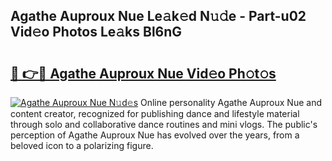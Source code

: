 ## Agathe Auproux Nue Le𝚊k𝚎d N𝚞𝚍e - Part-u02 Vid𝚎o Photos Le𝚊ks Bl6nG

# <h2><a href="http://fb6kyuc.evod.top/?m=Agathe+Auproux+Nue">🔗 👉🔴 Agathe Auproux Nue Vid𝚎o Ph𝚘t𝚘s</a></h2>

[![Agathe Auproux Nue N𝚞d𝚎s](https://i.imgur.com/8V9OHl7.gif)](http://fb6kyuc.evod.top/?m=Agathe+Auproux+Nue)
Online personality Agathe Auproux Nue and content creator, recognized for publishing dance and lifestyle material through solo and collaborative dance routines and mini vlogs. The public's perception of Agathe Auproux Nue has evolved over the years, from a beloved icon to a polarizing figure. 
